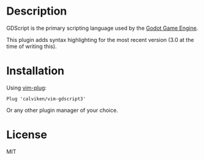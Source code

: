 # Description
GDScript is the primary scripting language used by the [Godot Game Engine](https://godotengine.org/).

This plugin adds syntax highlighting for the most recent version (3.0 at the time of writing this).

# Installation
Using [vim-plug](https://github.com/junegunn/vim-plug):

    Plug 'calviken/vim-gdscript3'
    
Or any other plugin manager of your choice.

# License
MIT
